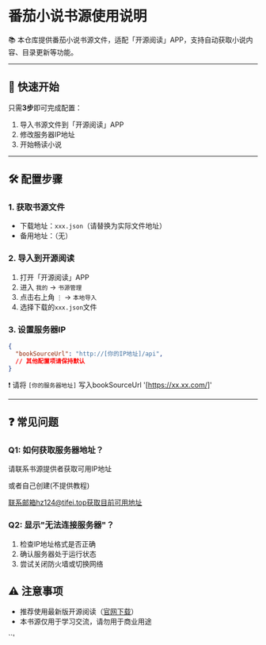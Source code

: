 
# 番茄小说书源使用说明

📚 本仓库提供番茄小说书源文件，适配「开源阅读」APP，支持自动获取小说内容、目录更新等功能。

---

## 🚀 快速开始
只需**3步**即可完成配置：
1. 导入书源文件到「开源阅读」APP
2. 修改服务器IP地址
3. 开始畅读小说

---

## 🛠 配置步骤

### 1. 获取书源文件
- 下载地址：`xxx.json`（请替换为实际文件地址）
- 备用地址：（无）

### 2. 导入到开源阅读
1. 打开「开源阅读」APP
2. 进入 `我的` → `书源管理`
3. 点击右上角 `⋮` → `本地导入`
4. 选择下载的`xxx.json`文件

### 3. 设置服务器IP
```json
{
  "bookSourceUrl": "http://[你的IP地址]/api",
  // 其他配置项请保持默认
}
```
❗ 请将 `[你的服务器地址]` 写入bookSourceUrl '[https://xx.xx.com/]'

---

## ❓ 常见问题

### Q1: 如何获取服务器地址？
请联系书源提供者获取可用IP地址

或者自己创建(不提供教程)

联系邮箱hz124@tifei.top获取目前可用地址
### Q2: 显示"无法连接服务器"？
1. 检查IP地址格式是否正确
2. 确认服务器处于运行状态
3. 尝试关闭防火墙或切换网络

## ⚠️ 注意事项
- 推荐使用最新版开源阅读（[官网下载](https://github.com/gedoor/legado)）
- 本书源仅用于学习交流，请勿用于商业用途

``'
